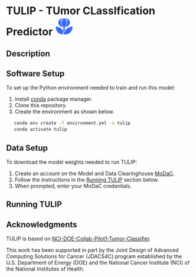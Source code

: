 # TULIP - TUmor CLassIfication Predictor <img src = "images/tulip.svg" width = "50" height = "50">

## Description

## Software Setup

To set up the Python environment needed to train and run this model:
1. Install [conda](https://docs.conda.io/en/latest/) package manager. 
2. Clone this repository. 
3. Create the environment as shown below.

```bash
   conda env create -f environment.yml -n tulip
   conda activate tulip
```

## Data Setup

To download the model weights needed to run TULIP:
1. Create an account on the Model and Data Clearinghouse [MoDaC](https://modac.cancer.gov). 
2. Follow the instructions in the [Running TULIP](https://github.com/CBIIT/TULIP/blob/main/README.md#running-tulip) section below.
3. When prompted, enter your MoDaC credentials.

## Running TULIP

## Acknowledgments

TULIP is based on [NCI-DOE-Collab-Pilot1-Tumor-Classifier](https://github.com/CBIIT/NCI-DOE-Collab-Pilot1-Tumor-Classifier).

This work has been supported in part by the Joint Design of Advanced Computing Solutions for Cancer (JDACS4C) program established by the U.S. Department of Energy (DOE) and the National Cancer Institute (NCI) of the National Institutes of Health.
